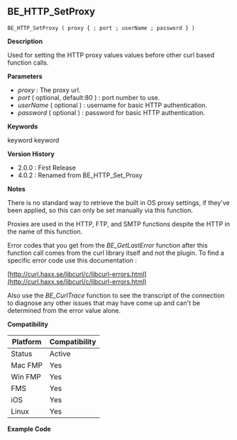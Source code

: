 ## BE_HTTP_SetProxy

    BE_HTTP_SetProxy ( proxy { ; port ; userName ; password } )

**Description**  

Used for setting the HTTP proxy values values before other curl based function calls.

**Parameters**

* *proxy* : The proxy url.
* *port* ( optional, default:80 ) : port number to use.
* *userName* ( optional ) : username for basic HTTP authentication.
* *password* ( optional ) : password for basic HTTP authentication.

**Keywords**  

keyword keyword

**Version History**

* 2.0.0 : First Release
* 4.0.2 : Renamed from BE_HTTP_Set_Proxy

**Notes**

There is no standard way to retrieve the built in OS proxy settings, if they've been applied, so this can only be set manually via this function.

Proxies are used in the HTTP, FTP, and SMTP functions despite the HTTP in the name of this function.

Error codes that you get from the *BE_GetLastError* function after this function call comes from the curl library itself and not the plugin.  To find a specific error code use this documentation : 

[http://curl.haxx.se/libcurl/c/libcurl-errors.html](http://curl.haxx.se/libcurl/c/libcurl-errors.html)

Also use the *BE_CurlTrace* function to see the transcript of the connection to diagnose any other issues that may have come up and can't be determined from the error value alone.

**Compatibility** 

| Platform | Compatibility |
|-----------|-----------|
| Status | Active |  
| Mac FMP | Yes  |  
| Win FMP | Yes  |  
| FMS | Yes  |  
| iOS | Yes  |  
| Linux | Yes  |  

**Example Code**
